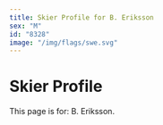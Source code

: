 ```yaml
---
title: Skier Profile for B. Eriksson
sex: "M"
id: "8328"
image: "/img/flags/swe.svg" 
---
```


# Skier Profile

This page is for: B. Eriksson.
    
